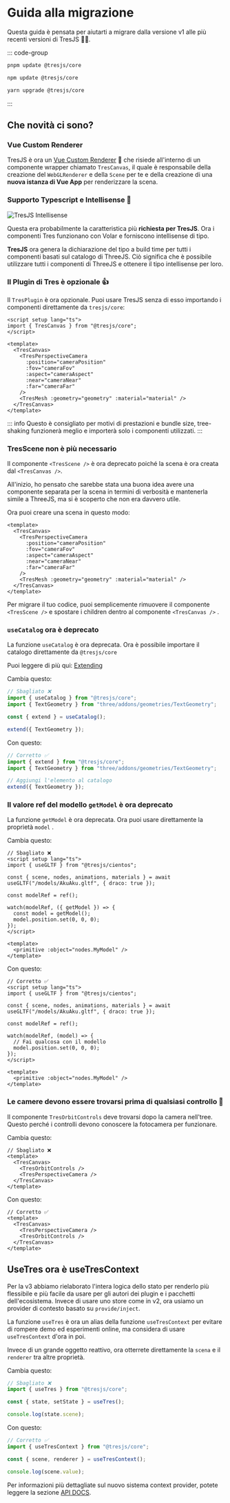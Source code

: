 # Guida alla migrazione

Questa guida è pensata per aiutarti a migrare dalla versione v1 alle più recenti versioni di TresJS 🤩✨.

::: code-group

```bash [pnpm]
pnpm update @tresjs/core
```

```bash [npm]
npm update @tresjs/core
```

```bash [yarn]
yarn upgrade @tresjs/core
```

:::

## Che novità ci sono?

### Vue Custom Renderer

TresJS è ora un [Vue Custom Renderer](https://vuejs.org/api/custom-renderer.html#createrenderer) 🎉 che risiede all'interno di un componente wrapper chiamato `TresCanvas`, il quale è responsabile della creazione del `WebGLRenderer` e della `Scene` per te e della creazione di una **nuova istanza di Vue App** per renderizzare la scena.

### Supporto Typescript e Intellisense 🦾

![TresJS Intellisense](/v2-intellisense.gif)

Questa era probabilmente la caratteristica più **richiesta per TresJS**. Ora i componenti Tres funzionano con Volar e forniscono intellisense di tipo.

**TresJS** ora genera la dichiarazione del tipo a build time per tutti i componenti basati sul catalogo di ThreeJS. Ciò significa che è possibile utilizzare tutti i componenti di ThreeJS e ottenere il tipo intellisense per loro.

### Il Plugin di Tres è opzionale 👍

Il `TresPlugin` è ora opzionale. Puoi usare TresJS senza di esso importando i componenti direttamente da `tresjs/core`:

```vue
<script setup lang="ts">
import { TresCanvas } from "@tresjs/core";
</script>

<template>
  <TresCanvas>
    <TresPerspectiveCamera
      :position="cameraPosition"
      :fov="cameraFov"
      :aspect="cameraAspect"
      :near="cameraNear"
      :far="cameraFar"
    />
    <TresMesh :geometry="geometry" :material="material" />
  </TresCanvas>
</template>
```

::: info
Questo è consigliato per motivi di prestazioni e bundle size, tree-shaking funzionerà meglio e importerà solo i componenti utilizzati.
:::

### TresScene non è più necessario

Il componente `<TresScene />` è ora deprecato poiché la scena è ora creata dal `<TresCanvas />`.

All'inizio, ho pensato che sarebbe stata una buona idea avere una componente separata per la scena in termini di verbosità e mantenerla simile a ThreeJS, ma si è scoperto che non era davvero utile.

Ora puoi creare una scena in questo modo:

```vue
<template>
  <TresCanvas>
    <TresPerspectiveCamera
      :position="cameraPosition"
      :fov="cameraFov"
      :aspect="cameraAspect"
      :near="cameraNear"
      :far="cameraFar"
    />
    <TresMesh :geometry="geometry" :material="material" />
  </TresCanvas>
</template>
```

Per migrare il tuo codice, puoi semplicemente rimuovere il componente `<TresScene />` e spostare i children dentro al componente `<TresCanvas />` .

### `useCatalog` ora è deprecato

La funzione `useCatalog` è ora deprecata. Ora è possibile importare il catalogo direttamente da `@tresjs/core`

Puoi leggere di più qui: [Extending](/advanced/extending.md)

Cambia questo:

```ts {2,5,7}
// Sbagliato ❌
import { useCatalog } from "@tresjs/core";
import { TextGeometry } from "three/addons/geometries/TextGeometry";

const { extend } = useCatalog();

extend({ TextGeometry });
```

Con questo:

```ts {2,6}
// Corretto ✅
import { extend } from "@tresjs/core";
import { TextGeometry } from "three/addons/geometries/TextGeometry";

// Aggiungi l'elemento al catalogo
extend({ TextGeometry });
```

### Il valore ref del modello `getModel` è ora deprecato

La funzione `getModel` è ora deprecata. Ora puoi usare direttamente la proprietà `model` .

Cambia questo:

```vue {7,9-12}
// Sbagliato ❌
<script setup lang="ts">
import { useGLTF } from "@tresjs/cientos";

const { scene, nodes, animations, materials } = await useGLTF("/models/AkuAku.gltf", { draco: true });

const modelRef = ref();

watch(modelRef, ({ getModel }) => {
  const model = getModel();
  model.position.set(0, 0, 0);
});
</script>

<template>
  <primitive :object="nodes.MyModel" />
</template>
```

Con questo:

```vue {7,9-12}
// Corretto ✅
<script setup lang="ts">
import { useGLTF } from "@tresjs/cientos";

const { scene, nodes, animations, materials } = await useGLTF("/models/AkuAku.gltf", { draco: true });

const modelRef = ref();

watch(modelRef, (model) => {
  // Fai qualcosa con il modello
  model.position.set(0, 0, 0);
});
</script>

<template>
  <primitive :object="nodes.MyModel" />
</template>
```

### Le camere devono essere trovarsi prima di qualsiasi controllo 🎥

Il componente `TresOrbitControls` deve trovarsi dopo la camera nell'tree. Questo perché i controlli devono conoscere la fotocamera per funzionare.

Cambia questo:

```vue {3,5}
// Sbagliato ❌
<template>
  <TresCanvas>
    <TresOrbitControls />
    <TresPerspectiveCamera />
  </TresCanvas>
</template>
```

Con questo:

```vue {3,5}
// Corretto ✅
<template>
  <TresCanvas>
    <TresPerspectiveCamera />
    <TresOrbitControls />
  </TresCanvas>
</template>
```

## UseTres ora è useTresContext <Badge type="warning" text="^3.0.0" />

Per la v3 abbiamo rielaborato l'intera logica dello stato per renderlo più flessibile e più facile da usare per gli autori dei plugin e i pacchetti dell'ecosistema. Invece di usare uno store come in v2, ora usiamo un provider di contesto basato su `provide/inject`.

La funzione `useTres` è ora un alias della funzione `useTresContext` per evitare di rompere demo ed esperimenti online, ma considera di usare `useTresContext` d'ora in poi.

Invece di un grande oggetto reattivo, ora otterrete direttamente la `scena` e il `renderer` tra altre proprietà.

Cambia questo:

```ts {2}
// Sbagliato ❌
import { useTres } from "@tresjs/core";

const { state, setState } = useTres();

console.log(state.scene);
```

Con questo:

```ts {2}
// Corretto ✅
import { useTresContext } from "@tresjs/core";

const { scene, renderer } = useTresContext();

console.log(scene.value);
```

Per informazioni più dettagliate sul nuovo sistema context provider, potete leggere la sezione [API DOCS](/api/composables.md).
